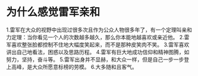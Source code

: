 # 为什么感觉雷军亲和
1.雷军在大众的视野中出现过很多次且作为公众人物很多年了，有一个定理叫亲和力定理：当你看见一个人的次数越多越久，那么你本能地越喜欢或亲近他。
2.雷军喜欢整张脸都控制不住地大幅度笑起来，而不是那种皮笑肉不笑。
3.雷军喜欢讲出自己地看法，困惑以及思路历程。
4.雷军有巨大地成功信仰和精神图腾，如努力，坚持，奋斗等。
5.雷军出身并不显赫，和大众一样，但是自己一步一步登上高峰，是大众所愿意标榜的劳模。
6.大多随和且客气。

